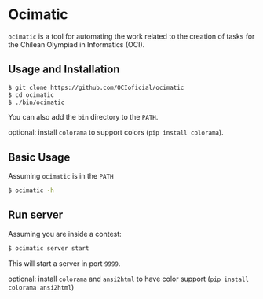 Ocimatic
========

`ocimatic` is a tool for automating the work related to the creation of tasks for the Chilean Olympiad in Informatics (OCI).

Usage and Installation
------------------
```bash
$ git clone https://github.com/OCIoficial/ocimatic
$ cd ocimatic
$ ./bin/ocimatic
```

You can also add the `bin` directory to the `PATH`.

optional: install `colorama` to support colors (`pip install colorama`).

Basic Usage
----------
Assuming `ocimatic` is in the `PATH`

```bash
$ ocimatic -h
```

Run server
--------
Assuming you are inside a contest:

```bash
$ ocimatic server start
```

This will start a server in port `9999`.

optional: install `colorama` and `ansi2html` to have color support (`pip install colorama ansi2html`)

